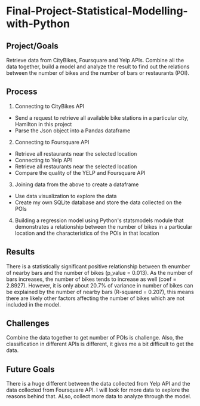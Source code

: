 # Final-Project-Statistical-Modelling-with-Python

## Project/Goals
Retrieve data from CityBikes, Foursquare and Yelp APIs. Combine all the data together,  build a model and analyze the result to find out the relations between the number of bikes and the number of bars or restaurants (POI). 

## Process
1. Connecting to CityBikes API
* Send a request to retrieve all available bike stations in a particular city, Hamilton in this project
* Parse the Json object into a Pandas dataframe
2. Connecting to Foursquare API
* Retrieve all restaurants near the selected location
* Connecting to Yelp API
* Retrieve all restaurants near the selected location
* Compare the quality of the YELP and Foursquare API
3. Joining data from the above to create a dataframe
* Use data visualization to explore the data
* Create my own SQLite database and store the data collected on the POIs
4. Building a regression model using Python's statsmodels module that demonstrates a relationship between the number of bikes in a particular location and the characteristics of the POIs in that location


## Results
There is a statistically significant positive relationship between th enumber of nearby bars and the number of bikes (p_value = 0.013). As the number of bars increases, the number of bikes tends to increase as well (coef = 2.8927). However, it is only about 20.7% of variance in number of bikes can be explained by the number of nearby bars (R-squared = 0.207), this means there are likely other factors affecting the number of bikes which are not included in the model.

## Challenges 
Combine the data together to get number of POIs is challenge. Also, the classification in different APIs is different, it gives me a bit difficult to get the data.

## Future Goals
There is a huge different between the data collected from Yelp API and the data collected from Foursquare API. I will look for more data to explore the reasons behind that. ALso, collect more data to analyze through the model. 
